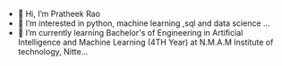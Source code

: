 - 👋 Hi, I’m Pratheek Rao
- 👀 I’m interested in python, machine learning ,sql and data science ...
- 🌱 I’m currently learning Bachelor's of Engineering in Artificial Intelligence and Machine Learning (4TH Year) at N.M.A.M Institute of technology, Nitte...

<!---
pratheek-Rao/pratheek-Rao is a ✨ special ✨ repository because its `README.md` (this file) appears on your GitHub profile.
You can click the Preview link to take a look at your changes.
--->
